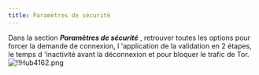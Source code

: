 ```yaml
---
title: Paramètres de sécurité
---
```

Dans la section ***Paramètres de sécurité*** , retrouver toutes les options pour forcer la demande de connexion, l 'application de la validation en 2 étapes, le temps d 'inactivité avant la déconnexion et pour bloquer le trafic de Tor.  
![!!Hub4162.png](/img/fr/hub/Hub4162.png) 

